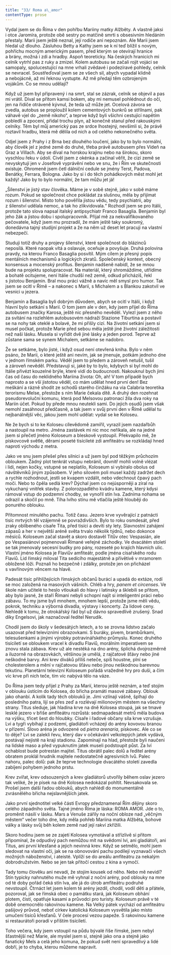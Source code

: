 ```yaml
---
title: "33/ Roma a\_amor"
contentType: prose
---
```


<section>

Vydal jsem se do Říma v den pohřbu Mariiny matky Alžběty. A vlastně jaksi i otce Jaromíra, protože obě sestry po matčině smrti s obsesivním hledáním přestaly. Marii jsem ještě neznal, její rodiče ani nepoznám. Ale Marii jsem hledal už dlouho. Zásluhou Betty a Kathy jsem se k ní teď blížil s novým, pohříchu mocným americkým pasem, před kterým se otevírají hranice a brány, možná i zdi a hradby. Aspoň teoreticky. Na českých hranicích mi celník vytrhl pas z ruky a zmizel. Kolem autobusu se začali rojit vojáci se samopaly, spolucestující na mne vrhali zvědavé i podezíravé pohledy, celník se nevracel. Soustřeďoval jsem se ze všech sil, abych vypadal klidně a nebojácně, až mi řeknou vystupte. Až mě předají těm ozbrojeným vojákům. Co se mnou udělají?

Když už jsem byl připravený i na smrt, stal se zázrak, celník se objevil a pas mi vrátil. Díval se přitom kamsi bokem, aby mi nemusel pohlédnout do očí, jen na řidiče otráveně kývnul, že teda už může jet. Ocelová závora se zvedla, autobus se proploužil kolem cementových bunkrů se střílnami, pak váhavě vjel do „země nikoho“, a teprve když byli všichni cestující napětím pobledlí a zpocení, přidal trochu plyn, až konečně stanul před rakouskými celníky. Těm byl můj americký pas ze srdce lhostejný, nevšimli si, že právě roztavil hradbu, která mě dělila od nich a od celého nekonečného světa.

Odjel jsem z Prahy i z Brna bez dlouhého loučení, jako by to bylo normální, aby člověk jel z jedné země do druhé, třeba právě autobusem přes Vídeň na Graz a Villach. Aby se díval na horskou krajinu nebo na širokou, skoro vyschlou řeku v údolí. Civěl jsem z okénka a začínal věřit, že cizí země se nevyskytují jen v Josefově vyprávění nebo ve snu, že i Řím ve skutečnosti existuje. Ohromeně jsem četl dálniční cedule se jmény Terst, Padova, Benátky, Ferrara, Bologna. Jako by si i do těch pohádkových měst mohl jet každý! Jako by to bylo normální, že tam můžu jet já!

</section>

<section>

„Šílenství je jistý stav člověka. Máme je v sobě stejně, jako v sobě máme rozum. Pokud se společnost chce pokládat za slušnou, měla by přijímat rozum i šílenství. Místo toho pověřila jistou vědu, tedy psychiatrii, aby z šílenství udělala nemoc, a tak ho zlikvidovala.“ Rozhodl jsem se pro Itálii, protože tato slova napsal italský antipsychiatr Franco Basaglia. Benjamin byl jeho žák a jistou dobu i spolupracovník. Přijal mě za nekvalifikovaného pečovatele, když jsem mu prozradil, že mám ještě taky soukromý, donedávna tajný studijní projekt a že na něm už deset let pracuji na vlastní nebezpečí.

Studuji totiž druhy a projevy šílenství, které společnost do blázinců neposílá. Které naopak vítá a oslavuje, oceňuje a povyšuje. Druhá polovina pravdy, na kterou Franco Basaglia posvítil. Mým cílem je přesný popis mentálních mechanismů a logických zkratů. Společenský kontext, obecný konsensus a mocenský profitus. Benjamin nadšeně nabídl, že se mnou bude na projektu spolupracovat. Na materiál, který shromáždíme, utřídíme a bohatě ocitujeme, není Itálie chudší než země, odkud přicházíš, řekl s jistotou Benjamin. Bral mou práci vážně a navíc měl smysl pro humor. Tak jsem se ocitl v Římě – a nakonec s Marií, s Michalem a s Blankou zakotvil ve vesnici u jezera.

</section>

<section>

Benjamin a Basaglia byli dobrým důvodem, abych se ocitl v Itálii, i když hlavní bylo setkání s Marií. O tom jsem ale v den, kdy jsem přijel do Říma autobusem značky Karosa, ještě nic přesného nevěděl. Vylezl jsem z něho za svítání na rozlehlém autobusovém nádraží Stazione Tiburtina a postavil se na nohy tak oteklé a bolavé, že mi přišly cizí. Na životní setkání jsem si musel počkat, protože Marie před sebou měla ještě jiné životní záležitosti než naši lásku. Musela si vyřídit dvě jiné lásky a jeden porod. Teprve až zůstane sama se synem Michalem, setkáme se nadobro.

Že se setkáme, bylo jisté, i když osud není otevřená kniha. Bylo v něm psáno, že Marii, o které ještě ani nevím, jak se jmenuje, potkám jednoho dne v jednom římském parku. Věděl jsem to předem a zároveň netušil, tušil a zároveň nevěděl. Představuji si, jaké by to bylo, kdybych si byl mohl do Itálie přivézt kouzelné brýle, které vidí do budoucnosti. Nakouknul bych jimi čas od času do neklidného Mariina života: Oh, ah! V tom případě bych naprosto a se vší jistotou věděl, co mám udělat hned první den! Bez meškání a rázně shodit ze schodů starého činžáku na via Calabria teoretika terorismu Melse, přestože s ním Marie čekala dítě. A druhý den rozehnat pseudorevoluční komunu, která pod Melsovou patronací žila dva roky na Mariin účet. Pokud by přede mnou neutekli sami. Do jejich osudů jsem však nemohl zasáhnout předčasně, a tak jsem v svůj první den v Římě udělal tu nejbanálnější věc, jakou jsem mohl udělat: vydal se ke Koloseu.

</section>

<section>

Ne že bych si to ke Koloseu cílevědomě zamířil, vyrazil jsem nazdař­bůh a nastoupil na metro. Jména zastávek mi nic moc neříkala, ale na jedné jsem si přečetl jméno Koloseum a bleskově vystoupil. Překvapilo mě, že pískovcově světlé, děrami poseté tisícileté zdi amfiteátru se rozkládají hned naproti východu z metra.

Jako ve snu jsem přešel přes silnici a už jsem byl pod těžkým průchozím obloukem. Žádný plot tenkrát vstupu nebránil, dovnitř mohli volně vlézat i lidi, nejen kočky, vstupné se neplatilo, Koloseum si vybíralo obolus od návštěvníků jiným způsobem. V jeho silovém poli musel každý zadržet dech a rychle rozhodnout, jestli se kvapem vzdálit, nebo vdechnout čpavý pach moči. Nebo to čpěla sedlá krev? Dýchal jsem co nejúsporněji a zíral na vykuchaný vnitřek stavby. Z polorozpadlého kvádru kamene, který kdysi rámoval vstup do podzemní chodby, se vynořil stín lva. Zadníma nohama se odrazil a skočil po mně. Tíha lvího stínu mě vtlačila ještě hlouběji do ponurého oblouku.

Přítomnost minulého pachu. Totiž času. Jezero krve vyvěrající z patnácti tisíc mrtvých těl vzájemně se povraždivších. Bylo to roku osmdesát, před zraky oblíbeného císaře Tita, před tisíci a devíti sty lety. Slavnostní zahájení zápasů a her v největší aréně světa trvalo několik týdnů, nebo dokonce měsíců. Koloseum začal stavět a skoro dostavěl Titův otec Vespasián, ale po Vespasiánovi pojmenovali Římané veřejné záchodky. Ve dvacátém století se tak jmenovaly secesní budky pro pány, rozeseté po krajích hlavních ulic. Vlastní jméno Kolosea je Flaviův amfiteátr, podle jména císařského rodu Flaviů. Lid římský miloval Tita sedícího majestátně a přívětivě v mramorem obložené lóži. Poznali ho bezpečně i zdálky, protože jen on přicházel s vavřínovým věncem na hlavě.

</section>

<section>

Padesát tisíc přihlížejících římských občanů burácí a upadá do extáze, rodí se moc založená na masových vášních. Chléb a hry, _panem et circenses_. Ve škole nám učitelé to heslo vtloukali do hlavy i latinsky a šklebili se přitom, aby bylo jasné, že staří Římani nebyli schopní najít si inteligentní práci nebo zábavu. To my jsme byli mnohem, mnohem lepší, protože jsme měli vědu, pokrok, techniku a výborná divadla, výstavy i koncerty. Za lidové ceny. Nehledě k tomu, že otrokářský řád byl už dávno spravedlivě zrušený. Snad díky Engelsovi, jak naznačoval ředitel Nerudík.

Chodil jsem do školy v šedesátých letech, a to se zrovna lidstvo začalo usazovat před televizními obrazovkami. S buráky, pivem, brambůrkami, telesušenkami a jinými výrobky potravinářského průmyslu. Konec druhého tisíciletí se obloukem vracel k divadlu Flaviů, morálním imperativem se znovu stala zábava. Krev už ale nestéká na dno arény, šplíchá dvojrozměrně a iluzorně na obrazovkách, většinou je umělá, z rajčatové šťávy nebo jiné neškodné barvy. Ani krev diváků příliš neteče, spíš houstne, plní se cholesterolem a mění v rajčatovou šťávu nebo jinou neškodnou barevnou tekutinu. Planetární televizní Koloseum pořádá vražedné hry pro duši, a čím víc krve při nich teče, tím víc nabývá tělo na váze.

</section>

<section>

Do Říma jsem tedy přijel z Prahy za Marií, kterou ještě neznám, a teď stojím v oblouku ústícím do Kolosea, do břicha pramáti masové zábavy. Oblouk jako ohanbí. A kolik tady těch oblouků je. Jimi vzlínají vášně, šplhají do posledního patra, lijí se přes zeď a rozlévají milionovým městem na všechny strany. Titus sleduje, jak hladina krve na dně Kolosea stoupá, jak se tmavé lesklé jezero v břiše amfiteátru rozrůstá: sedmapadesát metrů měla budova na výšku, třicet šest do hloubky. Císaře i řadové občany síla krve vzrušuje. Lvi a tygři vybíhají z podzemí, gladiátoři vcházejí do arény kovovou branou v přízemí. Slovo aréna je odvozené od _pietra arenaria_, pískovec. Ale co se to děje? Lvi se zalekli řevu, který dav v očekávání velkolepých jatek vydává, postávají nejistě na kraji stadionu. Zapomínají na hlad, přestože byli naučeni na lidské maso a před vypuknutím jatek museli podstoupit půst. Za lví ochablost bude potrestán majitel. Titus obrátil palec dolů a ředitel arény obratem proklál hrudník majitele nedostatečně agresivních lvů. Palec nahoru, palec dolů: pak že teprve technologie dvacátého století zavedla zabíjení pohybem jednoho prstu.

Krev zvířat, krev odsouzených a krev gladiátorů utvořily během oslav jezero tak veliké, že je písek na dně Kolosea nedokázal pohltit. Nevsakovala se. Prošel jsem další řadou oblouků, abych nahlédl do monumentálně zvrásnělého břicha nejslavnějších jatek.

</section>

<section>

Jako první sjednotitel velké části Evropy předznamenal Řím dějiny skoro celého západního světa. Tajné jméno Říma je láska: ROMA AMOR. Jde o to, proměnit násilí v lásku. Mars a Venuše zářily na noční obloze nad „věčným městem“ večer toho dne, kdy měla pohřeb Mariina matka Alžběta, bohové války a lásky svůj běh kolem země nad její rakví zkřížili.

Skoro hodinu jsem se ze zajetí Kolosea vymotával a střízlivě si přitom připomínal, že odpudivý pach nemůžou mít na svědomí lvi, ani gladiátoři, ani Titus, ani první křesťané a jejich nevinná krev. Když se setmělo, mohl jsem sledovat na vlastní oči, jak se na obnovování pachu podílejí vyznavači všech možných náboženství, i ateisté. Vplíží se do areálu amfiteátru za nekalým dobrodružstvím. Nebo se jen tak přitočí cestou z kina a vymočí.

Tady tomu člověku ani nevadí, že stojím kousek od něho. Nebo mě nevidí? Stín typicky nahnutého muže mě vyhnal z noční arény, pod oblouky na mne od té doby pořád čeká stín lva, ale já do útrob amfiteátru podruhé nevstoupil. Čtrnáct let jsem kolem té arény jezdil, chodil, vodil děti a přátele, pozoroval, jak se římská obec o památku stará, jak Koloseum obhání plotem, čistí, opatřuje kasami a průvodci pro turisty. Koloseum právě v té době onemocnělo rakovinou kamene. Na Velký pátek vychází od amfiteátru pašijový průvod, neboť církev katolická Koloseum vysvětila jako místo umučení tisíců křesťanů. V čele procesí vezou papeže. S rakovinou kamene si restaurátoři poradí v příštím tisíciletí.

</section>

<section>

Toho večera, kdy jsem vstoupil na půdu bývalé říše římské, jsem nebyl šťastnější než Marie, ale myslel jsem si, stejně jako ona a stejně jako fanatický Mels a celá jeho komuna, že pokud svět není spravedlivý a lidé dobří, je to chyba, kterou můžeme napravit.

</section>
